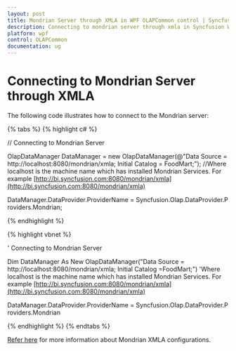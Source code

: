 ```yaml
---
layout: post
title: Mondrian Server through XMLA in WPF OLAPCommon control | Syncfusion
description: Connecting to mondrian server through xmla in Syncfusion WPF OLAPCommon control, its elements, and more.
platform: wpf
control: OLAPCommon
documentation: ug
---
```


# Connecting to Mondrian Server through XMLA



The following code illustrates how to connect to the Mondrian server:


{% tabs %}
{% highlight c# %}



// Connecting to Mondrian Server

OlapDataManager DataManager = new OlapDataManager(@"Data Source = http://localhost:8080/mondrian/xmla; Initial Catalog = FoodMart;"); //Where localhost is the machine name which has installed Mondrian Services. For example [http://bi.syncfusion.com:8080/mondrian/xmla](http://bi.syncfusion.com:8080/mondrian/xmla)



DataManager.DataProvider.ProviderName = Syncfusion.Olap.DataProvider.Providers.Mondrian;


{% endhighlight  %}

{% highlight vbnet %}



' Connecting to Mondrian Server

Dim DataManager As New OlapDataManager("Data Source = http://localhost:8080/mondrian/xmla; Initial Catalog =FoodMart;")
'Where localhost is the machine name which has installed Mondrian Services. For example [http://bi.syncfusion.com:8080/mondrian/xmla](http://bi.syncfusion.com:8080/mondrian/xmla)



DataManager.DataProvider.ProviderName = Syncfusion.Olap.DataProvider.Providers.Mondrian


{% endhighlight  %}
{% endtabs %}

[Refer here](http://mondrian.pentaho.com/) for more information about Mondrian XMLA configurations.



